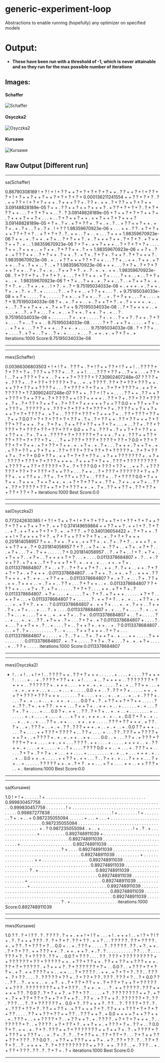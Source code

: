 # generic-experiment-loop
Abstractions to enable running (hopefully) any optimizer on specified models

# Output:

- **These have been run with a threshold of -1, which is never attainable and so they run for the max possible number of iterations**

## Images:

#### Schaffer

![Schaffer](img/Schaffer.png)

#### Osyczka2

![Osyczka2](img/Osyczka2.png)

#### Kursawe

![Kursawe](img/Kursawe.png)


## Raw Output [Different run]

*****************************
sa(Schaffer)

0.86790308169 ! + ? ! + ! + ? ? + + ? + ? + ? + ? + ? + + . ? ? + + ? + ! + ? ? + ? + ! + ? + + ? + + ? + + ? + ? + ? + ? + 
0.000136211241554 + + ? ? + ? + ? . ? . + + ? ? + ! + ? + ? + + + . ? + + + ? ? + . ? ? + . + + . ? + ? ? + + ? + ? + + 
3.09148828189e-05 ? + + . ? ? + + ? + + ? + + + ? . + ? ? + ? + ? + ? . ? + ? + ? ? + + . . . ? + ? + ? + + . . ? . ? 
3.09148828189e-05 + ? + + ? + ? + ? + + ? + . ? + + + ? + + ? + . . . + . . ? + ? + + ? + + . + + ? + + ? + ? + + + ? 
3.09148828189e-05 + ? + . ? + . + ? + ? ? + . ? + . + . ? . . + ? ? + + ? + + . + ? + . + . ? + . . ? + . ? + . ! + ? ? 
1.98359670923e-06 + . . . + + . ? ? . + ? + ? + + + ? ? + ? + ? . . + ? + ? + ? . ? . + + . . ? + . . + . . . ? + + + 
1.98359670923e-06 ? + + . + . ? + + . + ? + . . ? + ? + + ? . + . ? + + + ? + + . ? + ? + ? . + ? + + ? + + ? . + . . 
1.98359670923e-06 ? + ? + . + + ? + + + . . ? + ? + ? + ? + . . . . ? + + . ? + + + . . + ? + + . ? + ? ? + + . ? + + 
1.98359670923e-06 + + ? + . ? + . + ? ? ? + + . . ? + ? + + . ? + + . ? . + ? + . ? + ? + . ? + + ? . ? + ? + + + ? . 
1.98359670923e-06 . + . . + ? ? + + + ? ? + ? + + . . . ? ? + . . + + . ? + + . + ? + + . . ? + . ? + + . . ? . . + ? 
1.98359670923e-06 + + + . . . ? + ? + . ? + ? + ? + + ? + + . . ? + . ? + . + . . ? + + ? + ? . + . ? . + . + . + + . 
1.98359670923e-06 . ? + ? ? + ? + . ? + ? + ? . + . . . ? + ? ? + + . + ? + . . . . ? + + . . + . . ? + ? + + . . + . 
1.98359670923e-06 ? + ? + . . ? + + . + . ? + + . . ? . . + ? + + ? + . + . ? + ? . + . . ? + + . + . . ! + ? . + . ? + 
9.75195034033e-08 + . + + + . + . ? + + . ? + . + . ? . + . ? . + . . . . . . ? . . + ? + + . . + ? ? + + . . . ? . + 
9.75195034033e-08 + + ? + . . . . . ? + . . . . . . ? + + . . + ? + + . . ? . . + . ? + ? + + . . . ? + . . . . + ? + 
9.75195034033e-08 ? + . + . ? + + . . + . ? + + ? + ? . + . ? + + + + . + . . + . . ? . ? + + ? + + . + . ? + + ? + + 
9.75195034033e-08 . . ? + ? + + + + . . + . . . . + . . ? . + ? + . . . ? + . + . . + ? + + . ? + + . ? + . + . . ? . 
9.75195034033e-08 + . . . . . . . ? + . + + . . . . . ? + . + . . ? + + ? . ? + + . ? + ? + . . . . ? + . . ? + + . . 
9.75195034033e-08 . . . . . ? + ? . + + ? + . . . . . + ? + . . . . + ? + + . . . ? + ? + + + . . ? + + . + . . . . . 
9.75195034033e-08 . ? + ? ? + . . + . . . . ? . + ? + . . ? + . . ? + . + . . . . + . . . ? . + + . + . + ? + ? + . + 
iterations:1000
Score:9.75195034033e-08
*****************************


*****************************
mws(Schaffer)

0.00366306803503 + ! + ! ? + . ? ? ? + . ? + ! ? + + ? ? + ! ? + + ! . . ? ? ? ? + ? + ? ? + ? + . ? ? ? + + ? ? ? + . . ? . + + ! . . . . ? ? ? + ? ? + . . ? + + . . . + ? ? + ! . . ? + + ? ? ? + ? + + . . ? + + + ? + ? ? ? ? + ? 
7.30902407248e-07 ? ? ? ? + + . ? ? ? + . . ? + ? ? + ? ? ? ? ? + ? + . . + . + ? ? ? ? . ? ? + ? + ? ? + ? ? ? + + . + + ? ? + ? ? + + ? ? ? ? + . . . ? + ? ? ? + ? + ? + + . ? + ? + ? ? ? ? + . + + ? + ? ? ? ? ? + ? 
7.30902407248e-07 ? ? + + . ? ? + ! ? + + . . . . ? ? + + . ? ? + + ? + ? ? ? + ? + + ? ? + . ? + ? ? ? ? + + ! ? ? + + + + . . ? ? + ? + . ? ? + ? ? + ? ? ? + . ? + . ? + ? ? + ? + + ? + . ? + ? ? + ? + + + + + ? + + ? ? 
0.0 + + ? ? + + ? + + ? ? ? + . ? ? ? ? ? + + . ? ? ? + ? + ? ? + ? + ? ? ? + ? + . ? ? ? ? + + ? + + ? + + + ? + ? + ? ? ? ? + . + ? + . . ? ? ? ? + ? ? ? + ? + + + ? + . . ? ? + ? ? ? + ? ? + . ? + + ? 
0.0 ? + ? + ? + ? ? + ? + ? ? + . ? + . ? + ? ? + + . ? ? + ? ? + + + ? + ? ? ? + ? ? + + + . ? + . ? + ? + . ? + + ? ? + ? ? + + ? + ? + . . . + . . ? ? + . ? ? + ? ? ? ? + ? + ? ? ? + ? ? + ? ? + ? ? + 
0.0 + + ? + . ? ? ? + . ? + + ? + ? + ? ? + + + ? ? + + . ? + . ? + + . ? ? ? ? + ? + ? ? ? ? ? + ? + + + . ? + + . ? ? ? + + ? ? + ? ? + ? ? + ? + ? ? + ? + . . . ? + + ? ? ? + ? ? ? + ? ? ? ? + ? ? + ? 
0.0 + ? ? + ? ? ? + ? + ? + + . + ? + ? ? + ? + + . + . + ? + . + . ? + . . . ? + + + . ? + + ? + . + . + ? ? + ? ? + + ? + ? + + . ? ? + ? ? ? + ? ? + ? ? + ? + ? ? ? ? ? + . ? + ? + ? ? + ? + . ? + ? + 
0.0 + ? ? + . + + ? + ? + ? + ? ? + . + ? + + ? ? ? ? ? ? ? + . + ? + . ? ? ? ? + ? ? ? + ? + ? ? ? + + + + . ? + + + ? + ? + + . ? ? ? + ? ? ? ? ? ? ? ? ? + ? ? ? ? + + ? ? + ? ? ? ? ? + ? + . ? + ? ? ? 
0.0 + ? ? ? + ? ? + . . + + ? . + ? ? ? ? ? ? + ? ? + ? + ? ? ? + ? + + ? ? + . . . ? + + . . ? + ? ? ? + ? ? ? ? ? ? + ? + + ? ? ? + . + + ? ? + + . ? ? + . ? + ? ? + + ? ? + . . ? ? ? + . . ? + ? ? ? ? 
0.0 + ? + + ? + + . ? + + + . ? + + ? + + . + . + ? + ? + ? ? + + . ? ? + . ? + + . + + ? + . . ? ? + . ? ? + ? ? ? ? + ? ? + + ? + ? + ? ? ? + + . + . ? + . ? ? + + ? ? + . ? ? + ? ? + + ? ? + ? ? + ? + 
iterations:1000
Best Score:0.0
*****************************


*****************************
sa(Osyczka2)

0.773242630385 ! + ? ! + ? + + ? + ! + ? + ? + ? ? + + ? + ! + ? ? + ? + ? + + ? ? + ? ? + + ? + + ? + ? . + + ? 
0.374149659864 + + ? ? + + ? . + + ! + ? . ? + ? . . + ? . + + ? + + ? + ? + ? . + . + ? ? ? . + ? 
0.340136054422 + . ? + ? + + . ? + + ! + ? + + + + ? + ? . + ? + ? + + ? ? + ? + ? + . + . ? + ? + ? + + + 
0.201814058957 ? + + . ? + + . ? + + . + + ? ? + . + . ? + . ? + ? . . + + + ? . + + + ? ? + + . ? + 
0.201814058957 ? + ? . . + ? + . + . ? ? + . . + ? + . + ? + ? . . . + ? + . . . ? + . ? + + . . . . . . ? + 
0.201814058957 . . ? . + ? + . . ! + ? . + ? + . . + ? + + ? . . + ? + . . ? + + + + ? + ? . . . + . . . . 
0.0113378684807 + . ? . . + . ? + + ? ? . + ? + + . . ? + ? + + + ? + ? . + . + + . + . . . + + . + ? + . 
0.0113378684807 . ? + . . + ? . . ? + ? + + ? + ? . . + + . ? . ? + + . . + + . ? + ? + ? + ? + . + ? + + + . 
0.0113378684807 . . + ? + + . ? . + + . + ? . . + + + . ? ? ? + + + . + ? . + + . . + ? ? + + . . 
0.0113378684807 ? + . + ? . + . . . ? + . ? ? + . + + . ? + + + . . + . ? + + . . ? ? + . . . ? + ? + + . . + . 
0.0113378684807 ? ? + ? ? + + . . . + ? + . ? . + ? + . . . . . . ? + ? + ? . . . . + + . + ? + ? + . ? 
0.0113378684807 . + ? + . . . . + . . . . . ? + . ? + ? . + ? + + + . . . . . . + ? + ? . . + + ? + . . . + 
0.0113378684807 ? + . . . . . . ? . + + ? + ? . . + . + . . . + ? ? + . + . . . + . + ? + ? . + + . . ? 
0.0113378684807 + . + + ? + . . . + . + . ? + + . . ? + + . ? + . + ? + . . . + . . . ? . + . . . . 
0.0113378684807 + . + . . . ? + . . . . ? . + . . + . ? + . . . + . . . . ? + + . . + . + + ? + . . ? + . 
0.0113378684807 + . . ? + . . . . . ? . . + . . . + . + . . ? ? . + ? + + . ? + . . . ? + ? + . + ? 
0.0113378684807 + . . . . ? . + . . . ? + + ? + + . ? . . + . . . . ? + . . ? + + ? + . + + . . + . ? 
0.0113378684807 . . . . + ? . ? + . . . . . . . . . . ? . . + . . . . ? + + ? + + + . ? + ? + . . . 
0.0113378684807 + . . . . . + . ? . . ? + . . ? + . ? + + ? + . + . . . + + . . . . . ? + + . . . . . . . . 
0.0113378684807 . + . ? + . . . . . ? + ? + . ? + . . . ? + . + . + ? + . . . . . + . . ? ? + . . . . . 
iterations:1000
Score:0.0113378684807
*****************************


*****************************
mws(Osyczka2)
+ ! . . + ! . . + ! + ! . . ? ? ? ? + + . ? ? + ? + + + . . . . . . + . . . . + . . . . ? ? + + + ! . . . . . + . . + . ? ? ? ? + ? ? + + . + ! . . . . + . . ? + + + + . . ? ? ? ? ? ? ? + ? + + + . . ? ? ? ? ? ? + . + + + . . . . + + + . + . + . . . . . ? + . + . . ? ? + + . . . + . + . + . + + + . . . + . . . + . . . + . . . . . 
0.0 + + . . ? . ? ? + ? + . . . . . + + . + + ? + ? ? ? + ? ? ? + + + . . . . . . . ? + . . . . + + . . + . . + . . . + . . + . ? ? ? + . . . . ? + . + . . + . . . + . + + . + . . . . 
0.0 ? + . ? . + ? ? + + ? + ? + + . . . . . ? + . ? ? . ? + . + + ? ? . + + + . . . ? + + ? + . . + + . + . . + . . . . . . + . + . . . ? ? + . ? + . . . . + . . . 
0.0 ? + . + + . . ? ? . ? + ? + . . + . + . . + . . . . . . . . + . . . . . . . + . + . . . . + . . . . + . . . + ? + + . + + + . + . + . . + . 
0.0 ? + ? + . + . . . . + . . + . . + . . . ? ? + . + + . . . . + + . + + . . . . . ? ? ? + ? ? + + + . + ? ? . ? + . . + . ? ? ? + . . + . + . ? ? . ? ? ? + + + . + . . + . + . . + . 
0.0 ? ? + + + . . . . . ? + . . . . + + ? ? ? + ? ? ? ? + . . ? ? + . . . . + . . . ? ? . ? ? ? + + ? ? ? ? + + + ? + . . + ? ? ? ? + . + . + . + + . . + + . . . . 
0.0 . . + . . . ? ? + . + ? ? ? + ? ? ? ? + ? + + . . . . + + . + + . . . ? ? ? ? . + + . . . . + . . . . . + + + + . . + . ? ? + + . + . . . . + + . . . . . + . . ? + . . . . ? ? ? ? 
0.0 + + . . + . . . + . ? ? ? + + . . . . . ? + ? + . ? + ? + . + . . . + + . . . . + . . . . . . . . . + . + . . + . . . + + + . + . . . + . . 
0.0 + + . + . . . . . + + ? ? + . + + . . . ? . . ? + + . + . . . ? + + + . . . ? + + . . + . . . . . . ? ? ? ? ? + + . + . ? + ? . + + . . . + ? + . . . . + + . . + + ? ? ? + . . + . 
iterations:1000
Best Score:0.0
*****************************


*****************************
sa(Kursawe)

1.0 ! + ! + . . . . . . ! + . . . . . . . . . . . . . . . . . . . . . . . . . . . . . . . . . . . . . . . . . 
0.999830457758 . . . . . . . . . . . . . . . . . . . . . . . . . . . . . . . . . . . . . . . . . . . . . . . . . . 
0.999830457758 . . . . . . . . ! + . . . . . . . . . . . . . . . . . . . . . . . . . . . . . . . . . . . . . . . . . 
0.99887277838 . . . . . . . . . . . . . . . . . . . . . . . . . ! + . . . . . . . . ! + . . . . . . . . ? + . + . . + 
0.987235055094 . . . . . . + . . . + . . . + . . . . . . . . . . . . . . . . . . . . . . . . . . . . . . . . . . . 
0.987235055094 . . . . . . . . . . . . . . . . . . . . . . . . . . . . . . . . . . . . . . . . . . . . . . . + . ? 
0.987235055094 . + . . + . . . . . . . . . . . . . ! + . ? . + . . . . . . . . . . . . . . . . + . . . . . . . . . . 
0.892748911039 + . . . . . . . . . . . . . . . . . . . . . . . . . . . . . . . . . . . . . . . . . . . . . . . . . 
0.892748911039 . . . . . . . . . . . . . . . . . . . . . . . . . . . . + . . . . . . . . . . . . . . . . . . . . . 
0.892748911039 . . . . . . . . . . . . . . . . . . . . . . . . . . . . . . . . . . . . . . . . . . . . ? + . . . . 
0.892748911039 . . . . . . . . . . . . . . . . . . . . . . . . . . . . . . . . . . . . . . . . . . . . . . . . . . 
0.892748911039 . . . . . . . . . . + . . . . . . . . . . . . . . . . . . + + . . . . . . . . . . . . . . . . . . . 
0.892748911039 . . . . . . . . . . . . . . . . . . . . . . . . . . . . . . . . . . . . . . . . . . . . . . . . . . 
0.892748911039 . . . . . . . . . . . . . . . . . . . . . . . . ? . + . . . . . . . . . . . . . . . . . . . . . . . 
0.892748911039 . . . . . . . . . . . . . . . . . . . . . . . . . . . . . . . . . . . . . . . . . . . . . . . . . . 
0.892748911039 . . . . . . . . . . . . . . . . . . . + . . . . . . . . . . . . . . . . . . . . . . . . . . . . . . 
0.892748911039 . . . . . . . . . . . . . . . . . . + . . . . . . . . . . . . . . . . . . . . . . . . . . . . . . . 
0.892748911039 . . . . . . . . . . . . . . . . . . . . . . . . . . . . . . . . . . . . . . . . . . . . . . . . . . 
0.892748911039 . . . . . . . . . . . . . . . . . . . . . . . . . . . . . . . . . . . . . . . . . . . . . . . . . . 
0.892748911039 . . . . . . . . . . . . . . . . . . . . . . . . . . . . ? . + . . . . . . . . . . . . . . . . . . . 
iterations:1000
Score:0.892748911039
*****************************


*****************************
mws(Kursawe)

1.0 ? ? . ? + ! ? ? . ? . ? ? ? ? . ? + + . + + ! + ! ? + . . . + ! . + + + ! . . + ! ? + ? ! ? + . ? . ? + + + ? ? ? . ? . ? + ? + ? . ? ? + ? ? . + + ? . . . ? ? ? ? ? . ? ? + ? ? ? ? . + . + ? ? . ? + ? ? ? + ? . . 
0.0 + . . + . ? ? ? + . . . . . ? . ? ? ? ? ? . ? ? . + ? . + + . . ? + ? + ? ? . + + ? ? ? + + . ? . + + . + + ? . + . ? . ? . . . . . . . . . . . ? ? . . . ? . . . . ? ? ? + ? . ? + ? ? ? ? . ? ? + . . 
0.0 ? + ? ? ? . . . . ? ? . ? ? ? + ? ? ? ? ? ? ? ? ? + + ? ? ? ? ? ? + ? ? + ? ? ? ? ? + + . + ? ? + ? ? + + . ? ? + + ? ? + + ? ? ? + + + . ? ? + ? + ? ? ? ? ? . + ? + + + ? . ? + ? ? ? ? ? ? + ? + . . 
0.0 ? . . + ? ? ? + ? + ? ? + . + ? . + + ? ? ? ? + + . . + + . . . ? + ? ? ? ? . . + + . + ? + ? + ? . ? ? . . ? ? ? + . ? + ? ? . . . . ? . ? ? ? ? ? + ? ? + . ? + ? ? + ? ? . ? ? ? . ? ? ? + ? . . ? + 
0.0 ? ? . . ? ? . . ? . + + + . . + . + ? . + . ? + ? ? + ? ? + + . ? + ? ? + ? + + ? + ? ? ? ? ? + + ? ? ? . ? ? ? ? ? ? ? ? + + ? + ? ? ? . . ? + + . + . . . ? . + + ? ? ? ? ? . ? ? ? + + + + + ? ? . ? 
0.0 ? . ? + ? + + ? . + ? ? + ? ? . . . . . + ? . ? ? ? ? ? ? ? ? + + ? . + ? + . ? + + ? ? + ? ? + ? + + ? + ? + + ? . . ? ? + . + ? ? + + ? . ? ? ? ? ? ? + ? . ? ? . ? ? ? . . . ? . ? + ? ? ? ? ? ? + . 
0.0 + ? . ? ? + + + ? . ? ? . . ? . ? ? ? ? + ? ? . ? . + . ? ? ? + ? ? + ? . ? ? + + ? ? + . + ? ? + + + ? + ? . ? ? + + + ? ? ? + ? + ? + ? + ? ? . . . . . ? ? + + ? ? + ? ? + + ? ? . . ? ? ? + + ? . + 
0.0 + + + + ? + + ? ? + + . + . ? ? ? + . . + + ? ? ? ? + ? . . + ? ? + + ? . + . ? ? ? ? . + ? + ? + ? + + + . ? . . ? ? ? ? ? + ? . . + ? ? ? ? . + ? + ? ? + ? . + + ? + + . + ? ? ? + ? + . ? ? + . . ? 
0.0 ? + ? . + + . + . ? + ? . ? ? ? + + ? + ? ? ? ? ? ? ? + + ? + + ? + . ? . + ? ? ? ? + ? + ? ? ? + + ? ? ? + . . + . ? + . ? . ? . . ? + ? ? + + . ? ? + ? ? + ? . . . ? + ? + + ? ? + ? ? + ? ? ? . ? ? 
0.0 ? . . + ? ? + + ? ? ? + + + ? + . + ? . ? ? + ? ? . ? . . ? ? + ? ? + ? . . ? . + + + + . ? . ? + ? ? ? ? ? ? ? ? ? + + ? ? . + + . ? ? ? . . + . ? ? ? . . + . + ? ? + ? ? ? . ? ? . ? . ? + ? + . ? + 
iterations:1000
Best Score:0.0
*****************************

